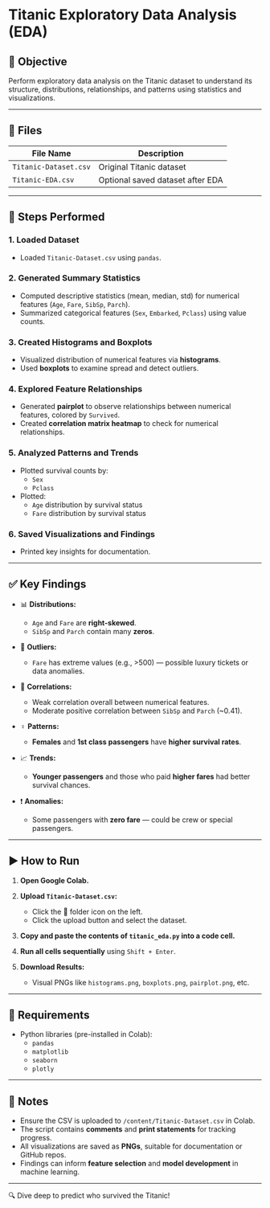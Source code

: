 # Titanic Exploratory Data Analysis (EDA)

## 🎯 Objective  
Perform exploratory data analysis on the Titanic dataset to understand its structure, distributions, relationships, and patterns using statistics and visualizations.

---

## 📁 Files

| File Name                  | Description                                                       |
|---------------------------|-------------------------------------------------------------------|
| `Titanic-Dataset.csv`     | Original Titanic dataset                                          |
| `Titanic-EDA.csv`         | Optional saved dataset after EDA                                   |

---

## 🔧 Steps Performed

### 1. **Loaded Dataset**
- Loaded `Titanic-Dataset.csv` using `pandas`.

### 2. **Generated Summary Statistics**
- Computed descriptive statistics (mean, median, std) for numerical features (`Age`, `Fare`, `SibSp`, `Parch`).
- Summarized categorical features (`Sex`, `Embarked`, `Pclass`) using value counts.

### 3. **Created Histograms and Boxplots**
- Visualized distribution of numerical features via **histograms**.
- Used **boxplots** to examine spread and detect outliers.

### 4. **Explored Feature Relationships**
- Generated **pairplot** to observe relationships between numerical features, colored by `Survived`.
- Created **correlation matrix heatmap** to check for numerical relationships.

### 5. **Analyzed Patterns and Trends**
- Plotted survival counts by:
  - `Sex`
  - `Pclass`
- Plotted:
  - `Age` distribution by survival status
  - `Fare` distribution by survival status

### 6. **Saved Visualizations and Findings**
- Printed key insights for documentation.

---

## ✅ Key Findings

- 📊 **Distributions:**  
  - `Age` and `Fare` are **right-skewed**.  
  - `SibSp` and `Parch` contain many **zeros**.

- 🚨 **Outliers:**  
  - `Fare` has extreme values (e.g., >500) — possible luxury tickets or data anomalies.

- 🔗 **Correlations:**  
  - Weak correlation overall between numerical features.  
  - Moderate positive correlation between `SibSp` and `Parch` (~0.41).

- ♀️ **Patterns:**  
  - **Females** and **1st class passengers** have **higher survival rates**.

- 📈 **Trends:**  
  - **Younger passengers** and those who paid **higher fares** had better survival chances.

- ❗ **Anomalies:**  
  - Some passengers with **zero fare** — could be crew or special passengers.

---

## ▶️ How to Run

1. **Open Google Colab.**
2. **Upload `Titanic-Dataset.csv`:**
   - Click the 📁 folder icon on the left.
   - Click the upload button and select the dataset.

3. **Copy and paste the contents of `titanic_eda.py` into a code cell.**
4. **Run all cells sequentially** using `Shift + Enter`.
5. **Download Results:**
   - Visual PNGs like `histograms.png`, `boxplots.png`, `pairplot.png`, etc.

---

## 🧰 Requirements

- Python libraries (pre-installed in Colab):
  - `pandas`
  - `matplotlib`
  - `seaborn`
  - `plotly`

---

## 📝 Notes

- Ensure the CSV is uploaded to `/content/Titanic-Dataset.csv` in Colab.
- The script contains **comments** and **print statements** for tracking progress.
- All visualizations are saved as **PNGs**, suitable for documentation or GitHub repos.
- Findings can inform **feature selection** and **model development** in machine learning.

---

🔍 Dive deep to predict who survived the Titanic!
